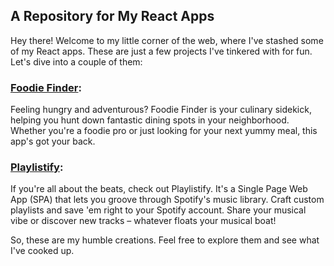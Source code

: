 ## A Repository for My React Apps

Hey there! Welcome to my little corner of the web, where I've stashed some of my React apps. These are just a few projects I've tinkered with for fun. Let's dive into a couple of them:

### [Foodie Finder](https://github.com/sreeharsha-rav/react-apps/tree/main/foodie_finds):
Feeling hungry and adventurous? Foodie Finder is your culinary sidekick, helping you hunt down fantastic dining spots in your neighborhood. Whether you're a foodie pro or just looking for your next yummy meal, this app's got your back.

### [Playlistify](https://github.com/sreeharsha-rav/react-apps/tree/main/playlistify):
If you're all about the beats, check out Playlistify. It's a Single Page Web App (SPA) that lets you groove through Spotify's music library. Craft custom playlists and save 'em right to your Spotify account. Share your musical vibe or discover new tracks – whatever floats your musical boat!

So, these are my humble creations. Feel free to explore them and see what I've cooked up.
